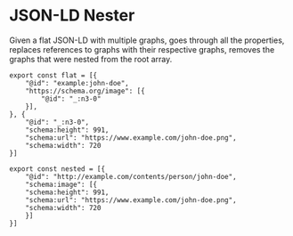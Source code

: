 # JSON-LD Nester

Given a flat JSON-LD with multiple graphs, 
goes through all the properties,
replaces references to graphs with their respective graphs,
removes the graphs that were nested from the root array.

```
export const flat = [{
	"@id": "example:john-doe",
	"https://schema.org/image": [{
		"@id": "_:n3-0"
	}],
}, {
	"@id": "_:n3-0",
	"schema:height": 991,
	"schema:url": "https://www.example.com/john-doe.png",
	"schema:width": 720
}]

export const nested = [{
	"@id": "http://example.com/contents/person/john-doe",
	"schema:image": [{
    "schema:height": 991,
    "schema:url": "https://www.example.com/john-doe.png",
    "schema:width": 720
	}]
}]
```